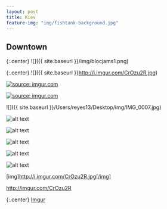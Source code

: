 ```yaml
---
layout: post
title: Kiev
feature-img: "img/fishtank-background.jpg"
---
```


## Downtown

{:.center}
![]({{ site.baseurl }}/img/blocjams1.png)

{:.center}
![]({{ site.baseurl }}http://i.imgur.com/CrOzu2R.jpg)

<a href="http://imgur.com/CrOzu2R"><img src="http://i.imgur.com/CrOzu2R.jpg" title="source: imgur.com" /></a>

<a href="http://imgur.com/5xJMJPG"><img src="http://i.imgur.com/5xJMJPG.jpg" title="source: imgur.com" /></a>

![]({{ site.baseurl }}/Users/reyes13/Desktop/img/IMG_0007.jpg)

![alt text](/img/IMG_0007.png "Title")

![alt text](/img/IMG_0010.png "Title")

![alt text](/img/IMG_0011.png "Title")

![alt text](/img/IMG_0012.png "Title")

![alt text](/img/IMG_0013.png "Title")


[img]http://i.imgur.com/CrOzu2R.jpg[/img]

http://imgur.com/CrOzu2R

{:.center}
[Imgur](http://i.imgur.com/gzFGhZ0.jpg)

